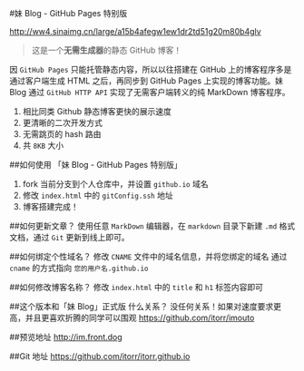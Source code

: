 #妹 Blog - GitHub Pages 特别版

http://ww4.sinaimg.cn/large/a15b4afegw1ew1dr2td51g20m80b4glv

>这是一个**无需生成器**的静态 GitHub 博客！

因 `GitHub Pages` 只能托管静态内容，所以以往搭建在 GitHub 上的博客程序多是通过客户端生成 HTML 之后，再同步到 GitHub Pages 上实现的博客功能。妹 Blog 通过 `GitHub HTTP API` 实现了无需客户端转义的纯 MarkDown 博客程序。

1. 相比同类 Github 静态博客更快的展示速度
2. 更清晰的二次开发方式
3. 无需跳页的 hash 路由
4. 共 `8KB` 大小 


##如何使用 「妹 Blog - GitHub Pages 特别版」

1. fork 当前分支到个人仓库中，并设置  `github.io` 域名
2. 修改 `index.html` 中的 `gitConfig.ssh` 地址
3. 博客搭建完成！

##如何更新文章？
使用任意 `MarkDown` 编辑器，在 `markdown` 目录下新建 `.md` 格式文档，通过 `Git` 更新到线上即可。

##如何绑定个性域名？
修改 `CNAME` 文件中的域名信息，并将您绑定的域名 通过 `cname` 的方式指向 `您的用户名.github.io`

##如何修改博客名称？
修改 `index.html` 中的 `title` 和 `h1` 标签内容即可

##这个版本和「妹 Blog」正式版 什么关系？
没任何关系！如果对速度要求更高，并且更喜欢折腾的同学可以围观 https://github.com/itorr/imouto

##预览地址
http://im.front.dog

##Git 地址
https://github.com/itorr/itorr.github.io
